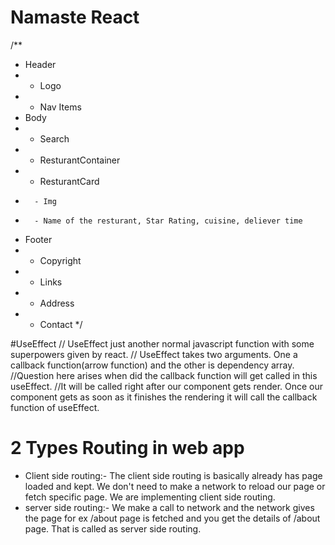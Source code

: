 # Namaste React

/** 
* Header
*   - Logo
*   - Nav Items
* Body
*   - Search
*   - ResturantContainer
*   - ResturantCard
*       - Img
*       - Name of the resturant, Star Rating, cuisine, deliever time 
* Footer
*   - Copyright
*   - Links
*   - Address
*   - Contact
*/

#UseEffect
// UseEffect just another normal javascript function with some superpowers given by react. 
// UseEffect takes two arguments. One a callback function(arrow function) and the other is dependency array.
//Question here arises when did the callback function will get called in this useEffect. 
//It will be called right after our component gets render. Once our component gets as soon as it finishes the rendering it will call the callback function of useEffect.

# 2 Types Routing in web app
- Client side routing:- The client side routing is basically already has page loaded and kept. We don't need to make a network to reload our page or fetch specific page. We are implementing client side routing.
- server side routing:- We make a call to network and the network gives the page for ex /about page is fetched and you get the details of /about page. That is called as server side routing.
